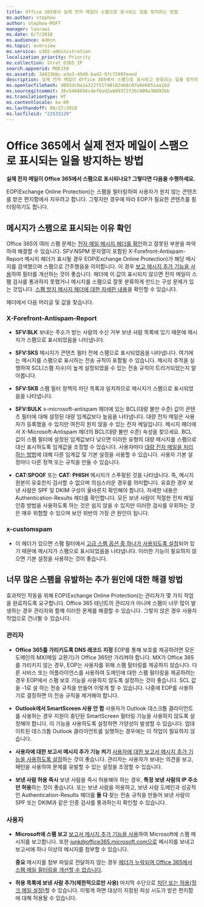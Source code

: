 ```yaml
---
title: Office 365에서 실제 전자 메일이 스팸으로 표시되는 일을 방지하는 방법
ms.author: stephow
author: stephow-MSFT
manager: laurawi
ms.date: 6/7/2018
ms.audience: Admin
ms.topic: overview
ms.service: o365-administration
localization_priority: Priority
ms.collection: Strat_O365_IP
search.appverid: MOE150
ms.assetid: 34823bbc-a3e3-4949-ba42-97c73997eeed
description: 실제 전자 메일이 Office 365에서 스팸으로 표시되고 분류되는 일을 방지하는 방법을 알아봅니다.
ms.openlocfilehash: d092dc0a1a222f51f48102eb8c07e8e6051aa1bd
ms.sourcegitcommit: 36c5466056cdef6ad2a8d9372f2bc009a30892bb
ms.translationtype: HT
ms.contentlocale: ko-KR
ms.lasthandoff: 08/27/2018
ms.locfileid: "22533120"
---
```

# <a name="how-to-prevent-real-email-from-being-marked-as-spam-in-office-365"></a>Office 365에서 실제 전자 메일이 스팸으로 표시되는 일을 방지하는 방법

 **실제 전자 메일이 Office 365에서 스팸으로 표시되나요? 그렇다면 다음을 수행하세요.**
  
EOP(Exchange Online Protection)는 스팸을 필터링하여 사용자가 원치 않는 콘텐츠를 받은 편지함에서 지우려고 합니다. 그렇지만 경우에 따라 EOP가 필요한 콘텐츠를 필터링하기도 합니다.
  
## <a name="determine-the-reason-why-the-message-was-marked-as-spam"></a>메시지가 스팸으로 표시되는 이유 확인

Office 365의 여러 스팸 문제는 [전자 메일 메시지 헤더를 확인](https://support.office.com/article/cd039382-dc6e-4264-ac74-c048563d212c)하고 잘못된 부분을 파악하여 해결할 수 있습니다. SFV:NSPM 문자열이 포함된 X-Forefront-Antispam-Report 메시지 헤더가 표시될 경우 EOP(Exchange Online Protection)가 해당 메시지를 검색했으며 스팸으로 간주했음을 의미합니다. 이 경우 [보고 메시지 추가 기능을 사용](https://support.office.com/article/b5caa9f1-cdf3-4443-af8c-ff724ea719d2)하여 필터를 개선하는 것이 좋습니다. 헤더에 이 값이 표시되지 않으면 전자 메일이 스팸 검사를 통과하지 못했거나 메시지를 스팸으로 잘못 분류하게 만드는 구성 문제가 있는 것입니다. [스팸 방지 메시지 헤더에 대한 자세한 내용](https://technet.microsoft.com/library/dn205071%28v=exchg.150%29.aspx)을 확인할 수 있습니다.
  
헤더에서 다음 머리글 및 값을 찾습니다.
  
### <a name="x-forefront-antispam-report"></a>X-Forefront-Antispam-Report

- **SFV:BLK** 보내는 주소가 받는 사람의 수신 거부 보낸 사람 목록에 있기 때문에 메시지가 스팸으로 표시되었음을 나타냅니다. 
    
- **SFV:SKS** 메시지가 콘텐츠 필터 전에 스팸으로 표시되었음을 나타냅니다. 여기에는 메시지를 스팸으로 표시하는 전송 규칙이 포함될 수 있습니다. 메시지 추적을 실행하여 SCL(스팸 지수)이 높게 설정되었을 수 있는 전송 규칙이 트리거되었는지 알아봅니다. 
    
- **SFV:SKB** 스팸 필터 정책의 차단 목록과 일치하므로 메시지가 스팸으로 표시되었음을 나타냅니다. 
    
- **SFV:BULK** x-microsoft-antispam 헤더에 있는 BCL(대량 불만 수준) 값이 콘텐츠 필터에 대해 설정된 대량 임계값보다 높음을 나타냅니다. 대량 전자 메일은 사용자가 등록했을 수 있지만 여전히 원치 않을 수 있는 전자 메일입니다. 메시지 헤더에서 X-Microsoft-Antispam 헤더의 BCL(대량 불만 수준) 속성을 찾으세요. BCL 값이 스팸 필터에 설정된 임계값보다 낮으면 이러한 유형의 대량 메시지를 스팸으로 대신 표시하도록 임계값을 조정할 수 있습니다. 사용자마다 [대량 전자 메일을 처리하는 방법](https://blogs.msdn.microsoft.com/tzink/2014/08/25/different-levels-of-bulk-mail-filtering-in-office-365/)에 대해 다른 임계값 및 기본 설정을 사용할 수 있습니다. 사용자 기본 설정마다 다른 정책 또는 규칙을 만들 수 있습니다.
    
- **CAT:SPOOF** 또는 **CAT: PHISH** 메시지가 스푸핑된 것을 나타냅니다. 즉, 메시지 원본이 유효한지 검사할 수 없으며 의심스러운 경우를 의미합니다. 유효한 경우 보낸 사람은 SPF 및 DKIM 구성이 올바른지 확인해야 합니다. 자세한 내용은 Authentication-Results 헤더를 확인합니다. 모든 보낸 사람이 적절한 전자 메일 인증 방법을 사용하도록 하는 것은 쉽지 않을 수 있지만 이러한 검사를 우회하는 것은 매우 위험할 수 있으며 보안 위반의 가장 큰 원인이 됩니다. 
    
### <a name="x-customspam"></a>x-customspam

- 이 헤더가 있으면 스팸 필터에서 [고급 스팸 옵션 중 하나가 사용되도록 설정](https://technet.microsoft.com/library/jj200750%28v=exchg.150%29.aspx)되어 있기 때문에 메시지가 스팸으로 표시되었음을 나타냅니다. 이러한 기능이 필요하지 않으면 기본 설정을 사용하는 것이 좋습니다. 
    
## <a name="solutions-to-additional-causes-of-too-much-spam"></a>너무 많은 스팸을 유발하는 추가 원인에 대한 해결 방법

효과적인 작동을 위해 EOP(Exchange Online Protection)는 관리자가 몇 가지 작업을 완료하도록 요구합니다. Office 365 테넌트의 관리자가 아니며 스팸이 너무 많이 발생하는 경우 관리자와 함께 이러한 문제를 해결할 수 있습니다. 그렇지 않은 경우 사용자 작업으로 건너뛸 수 있습니다.
  
### <a name="for-admins"></a>관리자

- **Office 365를 가리키도록 DNS 레코드 지정** EOP를 통해 보호를 제공하려면 모든 도메인의 MX(메일 교환기)가 Office 365만 가리켜야 합니다. MX가 Office 365를 가리키지 않는 경우, EOP는 사용자를 위해 스팸 필터링를 제공하지 않습니다. 다른 서비스 또는 어플라이언스를 사용하여 도메인에 대한 스팸 필터링을 제공하려는 경우 EOP에서 스팸 보호 기능을 사용하지 않도록 설정하는 것이 좋습니다. SCL 값을 -1로 설 하는 전송 규칙을 만들어 이렇게 할 수 있습니다. 나중에 EOP를 사용하기로 결정하면 이 전송 규칙을 제거해야 합니다. 
    
- **Outlook에서 SmartScreen 사용 안 함** 사용자가 Outlook 데스크톱 클라이언트를 사용하는 경우 지원이 중단된 SmartScreen 필터링 기능을 사용하지 않도록 설정해야 합니다. 이 기능을 사용하도록 설정하면 가양성이 발생할 수 있습니다. 업데이트된 데스크톱 Outlook 클라이언트를 실행하는 경우에는 이 작업이 필요하지 않습니다. 
    
- **사용자에 대한 보고서 메시지 추가 기능 켜기** [사용자에 대한 보고서 메시지 추가 기능을 사용하도록 설정](enable-the-report-message-add-in.md)하는 것이 좋습니다. 관리자는 사용자가 보내는 의견을 보고, 패턴을 사용하여 문제를 유발할 수 있는 설정을 조정할 수 있습니다.
    
- **보낸 사람 허용 즉시** 보낸 사람을 즉시 허용해야 하는 경우, **특정 보낸 사람의 IP 주소만 허용**하는 것이 좋습니다. 또는 보낸 사람을 허용하고, 보낸 사람 도메인과 성공적인 Authentication-Results 헤더를 **둘 다** 찾는 전송 규칙을 만들어 보낸 사람이 SPF 또는 DKIM과 같은 인증 검사를 통과하는지 확인할 수 있습니다. 
    
### <a name="for-users"></a>사용자

- **Microsoft에 스팸 보고** [보고서 메시지 추가 기능을 사용](https://support.office.com/article/b5caa9f1-cdf3-4443-af8c-ff724ea719d2)하여 Microsoft에 스팸 메시지를 보고합니다. 또한 junk@office365.microsoft.com으로 메시지를 보내고 보고서에 하나 이상의 메시지를 첨부할 수 있습니다.
    
    **중요** 메시지를 첨부 파일로 전달하지 않는 경우 [헤더가 누락되며 Office 365에서 스팸 메일 필터링을 개선할 수 없습니다](https://blogs.msdn.microsoft.com/tzink/2017/11/30/when-creating-support-tickets-about-spam-be-sure-to-include-message-headers/). 
    
- **허용 목록에 보낸 사람 추가(제한적으로만 사용)** 마지막 수단으로 [차단 또는 허용(정크 메일 설정)](https://support.office.com/article/48c9f6f7-2309-4f95-9a4d-de987e880e46)할 수 있습니다. 이렇게 하면 대상이 지정된 피싱 시도가 받은 편지함에 대해 허용될 수 있습니다.
    

